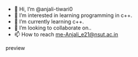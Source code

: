 - 👋 Hi, I’m @anjali-tiwari0
- 👀 I’m interested in learning programming in c++.
- 🌱 I’m currently learning c++.
- 💞️ I’m looking to collaborate on..
- 📫 How to reach me-Anjali_e21@nsut.ac.in

<!---
anjali-tiwari0/anjali-tiwari0 is a ✨ special ✨ repository because its `README.md` (this file) appears on your GitHub profile.
You can click the Preview link to take a look at your changes.
--->preview

